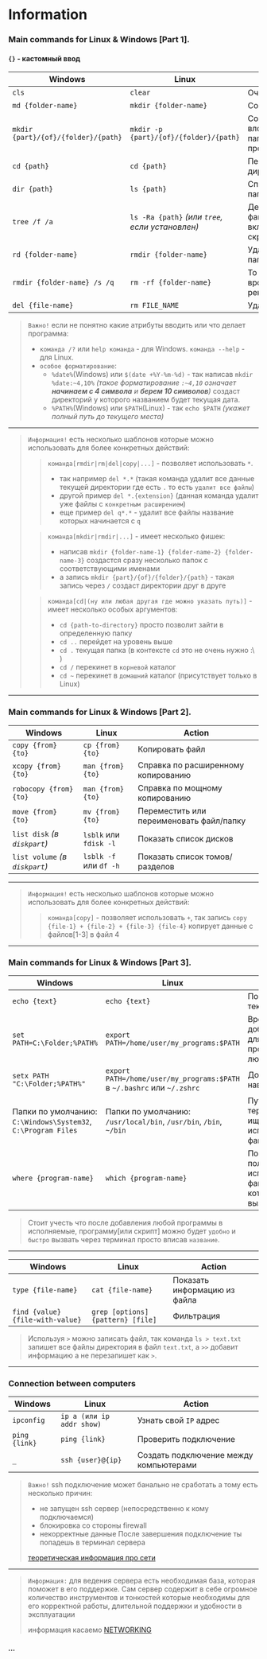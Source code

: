 # Information

### Main commands for Linux & Windows [Part 1].

#### `{}` - кастомный ввод

| Windows                                        | Linux                                               | Action                                        |
| ---------------------------------------------- | --------------------------------------------------- | --------------------------------------------- |
| `cls`                                          | `clear`                                             | Очистить экран                                |
| `md {folder-name}`                             | `mkdir {folder-name}`                               | Создание папки                                |
| `mkdir {part}/{of}/{folder}/{path}`            | `mkdir -p {part}/{of}/{folder}/{path}`              | Создать вложенную папку (и все промежуточные) |
| `cd {path}`                                    | `cd {path}`                                         | Перейти в директорию                          |
| `dir {path}`                                   | `ls {path}`                                         | Список файлов и папок                         |
| `tree /f /a`                                   | `ls -Ra {path}` *(или `tree`, если установлен)*     | Дерево папок с файлами включая скрытые        |
| `rd {folder-name}`                             | `rmdir {folder-name}`                               | Удалить пустую папку                          |
| `rmdir {folder-name} /s /q`                    | `rm -rf {folder-name}`                              | То же самое но вроде как рекурсивно           |
| `del {file-name}`                              | `rm FILE_NAME`                                      | Удалить файл                                  |

> `Важно!` если не понятно какие атрибуты вводить или что делает программа:
> - `команда /?` или `help команда` - для Windows. `команда --help` - для Linux.
> - `особое форматирование`:
>   - `%date%`(Windows) или `$(date +%Y-%m-%d)` - так написав `mkdir %date:~4,10%` _(такое форматирование `:~4,10` означает **начинаем с 4 символа** и **берем 10 символов**)_ создаст директорий у которого названием будет текущая дата.
>   - `%PATH%`(Windows) или `$PATH`(Linux) - так `echo $PATH` _(укажет полный путь до текущего места)_ 

___

> `Информация!` есть несколько шаблонов которые можно использовать для более конкретных действий:
> > `команда[rmdir|rm|del|copy|...]` - позволяет использовать `*`.
> > - так например `del *.*` (такая команда удалит все данные текущей директории где есть `.` то есть `удалит все файлы`)
> > - другой пример `del *.{extension}` (данная команда удалит уже файлы с `конкретным расширением`)
> > - еще пример `del q*.*` - удалит все файлы название которых начинается с `q` 
> 
> > `команда[mkdir|rmdir|...]` - имеет несколько фишек:
> > - написав `mkdir {folder-name-1} {folder-name-2} {folder-name-3}` создастся сразу несколько папок с соответствующими именами
> > - а запись `mkdir {part}/{of}/{folder}/{path}` - такая запись через `/` создаст директории друг в друге
>
> > `команда[cd|(ну или любая другая где можно указать путь)]` - имеет несколько особых аргументов:
> > - `cd {path-to-directory}` просто позволит зайти в определенную папку
> > - `cd ..` перейдет на уровень выше
> > - `cd .` текущая папка (в контексте `cd` это не очень нужно :\ )
> > - `cd /` перекинет в `корневой` каталог
> > - `cd ~` перекинет в `домашний` каталог (присутствует только в Linux)

___

### Main commands for Linux & Windows [Part 2].

| Windows                        | Linux                                                  | Action                                                                   |
| ------------------------------ | ------------------------------------------------------ | ------------------------------------------------------------------------ |
| `copy {from} {to}`             | `cp {from} {to}`                                       | Копировать файл                                                          |
| `xcopy {from} {to}`            | `man {from} {to}`                                      | Справка по расширенному копированию                                      |
| `robocopy {from} {to}`         | `man {from} {to}`                                      | Справка по мощному копированию                                           |
| `move {from} {to}`             | `mv {from} {to}`                                       | Переместить или переименовать файл/папку                                 |
| `list disk` *(в `diskpart`)*   | `lsblk` или `fdisk -l`                                 | Показать список дисков                                                   |
| `list volume` *(в `diskpart`)* | `lsblk -f` или `df -h`                                 | Показать список томов/разделов                                           |

___


> `Информация!` есть несколько шаблонов которые можно использовать для более конкретных действий:
> > `команда[copy]` - позволяет использовать `+`, так запись `copy {file-1} + {file-2} + {file-3} {file-4}` копирует данные с файлов[1-3] в файл 4


___


### Main commands for Linux & Windows [Part 3].

| Windows                               | Linux                                        | Action                                                                                 |
| ------------------------------------- | -------------------------------------------- | -------------------------------------------------------------------------------------- |
| `echo {text}`                         | `echo {text}`                                | Показать текст                                                                         |
| `set PATH=C:\Folder;%PATH%`           | `export PATH=/home/user/my_programs:$PATH`   | Временно добавить путь для запуска программ из любого места                            |
| `setx PATH "C:\Folder;%PATH%"`        | `export PATH=/home/user/my_programs:$PATH` в `~/.bashrc` или `~/.zshrc` | Добавить путь навсегда                                      |
| Папки по умолчанию: `C:\Windows\System32`, `C:\Program Files` | Папки по умолчанию: `/usr/local/bin`, `/usr/bin`, `/bin`, `~/bin` | Пути, где терминал ищет исполняемые файлы |
| `where {program-name}`                | `which {program-name}`                       | Показать полный путь к исполняемому файлу, который будет вызван                        |

> Стоит учесть что после добавления любой программы в исполняемые, программу[или скрипт] можно будет `удобно` и `быстро` вызвать через терминал просто вписав `название`.

___



| Windows                               | Linux                             | Action                                |
| ------------------------------------- | --------------------------------- | ------------------------------------- |
| `type {file-name}`                    | `cat {file-name}`                 | Показать информацию из файла          |
| `find {value} {file-with-value}`      | `grep [options] {pattern} [file]` | Фильтрация                            |

> Используя `>` можно записать файл, так команда `ls > text.txt` запишет все файлы директория в файл `text.txt`, а `>>` добавит информацию а не перезапишет как `>`.

___

### Сonnection between computers
| Windows         | Linux                     | Action                                 |
| --------------- | ------------------------- | -------------------------------------- | 
| `ipconfig`      | `ip a (или ip addr show)` | Узнать свой `IP` адрес                 |
| `ping {link}`   | `ping {link}`             | Проверить подключение                  |
| `_`             | `ssh {user}@{ip}`         | Создать подключение между компьютерами |

> `Важно!` ssh подключение может банально не сработать а тому есть несколько причин:
>  - не запущен ssh сервер (непосредственно к кому подключаемся)
>  - блокировка со стороны firewall
>  - некорректные данные
> После завершения подключение ты попадешь в терминал сервера
> 
>  [теоретическая информация про сети](THEORY.md)

---

> `Информация:` для ведения сервера есть необходимая база, которая поможет в  его поддержке. Сам сервер содержит в себе огромное количество инструментов и тонкостей которые необходимы для его корректной работы, длительной поддержки и удобности в эксплуатации
> 
> информация касаемо [NETWORKING](NETWORKING.md) 

##### ...